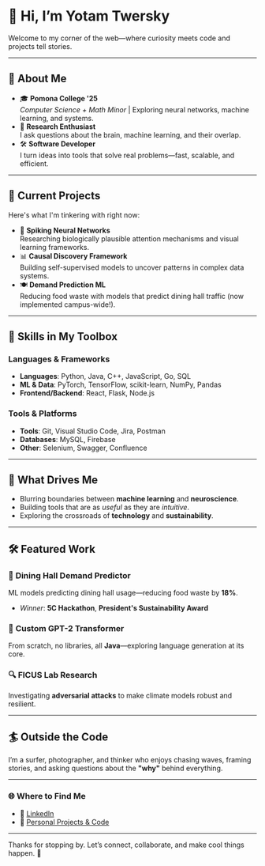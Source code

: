 # 👋 Hi, I’m Yotam Twersky

Welcome to my corner of the web—where curiosity meets code and projects tell stories.

---

## 🚀 About Me  

- 🎓 **Pomona College '25**  
  *Computer Science + Math Minor* | Exploring neural networks, machine learning, and systems.  
- 🧠 **Research Enthusiast**  
  I ask questions about the brain, machine learning, and their overlap.  
- 🛠️ **Software Developer**  
  I turn ideas into tools that solve real problems—fast, scalable, and efficient.  

---

## 🧩 Current Projects  
Here's what I'm tinkering with right now:  

- 🧠 **Spiking Neural Networks**  
   Researching biologically plausible attention mechanisms and visual learning frameworks.  
- 📊 **Causal Discovery Framework**  
   Building self-supervised models to uncover patterns in complex data systems.  
- 🍽️ **Demand Prediction ML**  
   Reducing food waste with models that predict dining hall traffic (now implemented campus-wide!).  

---

## 🔧 Skills in My Toolbox  

### **Languages & Frameworks**  
- **Languages**: Python, Java, C++, JavaScript, Go, SQL  
- **ML & Data**: PyTorch, TensorFlow, scikit-learn, NumPy, Pandas  
- **Frontend/Backend**: React, Flask, Node.js  

### **Tools & Platforms**  
- **Tools**: Git, Visual Studio Code, Jira, Postman  
- **Databases**: MySQL, Firebase  
- **Other**: Selenium, Swagger, Confluence  

---

## 🌱 What Drives Me  

- Blurring boundaries between **machine learning** and **neuroscience**.  
- Building tools that are as *useful* as they are *intuitive*.  
- Exploring the crossroads of **technology** and **sustainability**.  

---

## 🛠️ Featured Work  

### 📂 **Dining Hall Demand Predictor**  
ML models predicting dining hall usage—reducing food waste by **18%**.  
- *Winner*: **5C Hackathon**, **President's Sustainability Award**  

### 🧠 **Custom GPT-2 Transformer**  
From scratch, no libraries, all **Java**—exploring language generation at its core.  

### 🔍 **FICUS Lab Research**  
Investigating **adversarial attacks** to make climate models robust and resilient.  

---

## 🏄 Outside the Code  

I’m a surfer, photographer, and thinker who enjoys chasing waves, framing stories, and asking questions about the **"why"** behind everything.

---

### 🌐 Where to Find Me  
- 🏢 [LinkedIn](https://linkedin.com/in/yotam-twersky)  
- 🔗 [Personal Projects & Code](https://github.com/ytaa2021)  

---

Thanks for stopping by. Let’s connect, collaborate, and make cool things happen. 🚀
